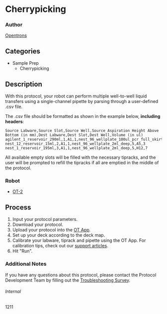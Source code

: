 # Cherrypicking

### Author
[Opentrons](https://opentrons.com/)



## Categories
* Sample Prep
	* Cherrypicking


## Description
With this protocol, your robot can perform multiple well-to-well liquid transfers using a single-channel pipette by parsing through a user-defined .csv file.

The .csv file should be formatted as shown in the example below, **including headers**:

```
Source Labware,Source Slot,Source Well,Source Aspiration Height Above Bottom (in mm),Dest Labware,Dest Slot,Dest Well,Volume (in ul)
agilent_1_reservoir_290ml,1,A1,1,nest_96_wellplate_100ul_pcr_full_skirt,4,A11,1
nest_12_reservoir_15ml,2,A1,1,nest_96_wellplate_2ml_deep,5,A5,3
nest_1_reservoir_195ml,3,A1,1,nest_96_wellplate_2ml_deep,5,H12,7
```

All available empty slots will be filled with the necessary tipracks, and the user will be prompted to refill the tipracks if all are emptied in the middle of the protocol.

### Robot
* [OT-2](https://opentrons.com/ot-2)

## Process
1. Input your protocol parameters.
2. Download your protocol.
3. Upload your protocol into the [OT App](https://opentrons.com/ot-app).
4. Set up your deck according to the deck map.
5. Calibrate your labware, tiprack and pipette using the OT App. For calibration tips, check out our [support articles](https://support.opentrons.com/en/collections/1559720-guide-for-getting-started-with-the-ot-2).
6. Hit "Run".

### Additional Notes
If you have any questions about this protocol, please contact the Protocol Development Team by filling out the [Troubleshooting Survey](https://protocol-troubleshooting.paperform.co/).

###### Internal
1211
